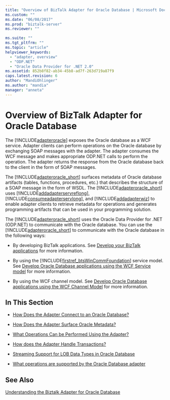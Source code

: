 ```yaml
---
title: "Overview of BizTalk Adapter for Oracle Database | Microsoft Docs"
ms.custom: ""
ms.date: "06/08/2017"
ms.prod: "biztalk-server"
ms.reviewer: ""

ms.suite: ""
ms.tgt_pltfrm: ""
ms.topic: "article"
helpviewer_keywords: 
  - "adapter, overview"
  - "ODP.NET"
  - "Oracle Data Provider for .NET 2.0"
ms.assetid: 852b8f82-ab34-45b8-ad7f-263d719a87f9
caps.latest.revision: 6
author: "MandiOhlinger"
ms.author: "mandia"
manager: "anneta"
---
```

# Overview of BizTalk Adapter for Oracle Database
The [!INCLUDE[adapteroracle](../../includes/adapteroracle-md.md)] exposes the Oracle database as a WCF service. Adapter clients can perform operations on the Oracle database by exchanging SOAP messages with the adapter. The adapter consumes the WCF message and makes appropriate ODP.NET calls to perform the operation. The adapter returns the response from the Oracle database back to the client in the form of SOAP messages.  
  
 The [!INCLUDE[adapteroracle_short](../../includes/adapteroracle-short-md.md)] surfaces metadata of Oracle database artifacts (tables, functions, procedures, etc.) that describes the structure of a SOAP message in the form of WSDL. The [!INCLUDE[adapteroracle_short](../../includes/adapteroracle-short-md.md)] uses [!INCLUDE[addadapterservreflong](../../includes/addadapterservreflong-md.md)], [!INCLUDE[consumeadapterservlong](../../includes/consumeadapterservlong-md.md)], and [!INCLUDE[addadapterwiz](../../includes/addadapterwiz-md.md)] to enable adapter clients to retrieve metadata for operations and generates programming artifacts that can be used in your programming solution.  
  
 The [!INCLUDE[adapteroracle_short](../../includes/adapteroracle-short-md.md)] uses the Oracle Data Provider for .NET (ODP.NET) to communicate with the Oracle database. You can use the [!INCLUDE[adapteroracle_short](../../includes/adapteroracle-short-md.md)] to communicate with the Oracle database in the following ways:  
  
-   By developing BizTalk applications. See [Develop your BizTalk applications](../../core/develop-your-biztalk-applications.md) for more information.  
  
-   By using the [!INCLUDE[firstref_btsWinCommFoundation](../../includes/firstref-btswincommfoundation-md.md)] service model. See [Develop Oracle Database applications using the WCF Service model](../../adapters-and-accelerators/adapter-oracle-database/develop-oracle-database-applications-using-the-wcf-service-model.md) for more information.  
  
-   By using the WCF channel model. See [Develop Oracle Database applications using the WCF Channel Model](../../adapters-and-accelerators/adapter-oracle-database/develop-oracle-database-applications-using-the-wcf-channel-model.md) for more information.  
  
## In This Section  
  
-   [How Does the Adapter Connect to an Oracle Database?](https://msdn.microsoft.com/library/cc185360(v=bts.10).aspx)  
  
-   [How Does the Adapter Surface Oracle Metadata?](https://msdn.microsoft.com/library/cc185310(v=bts.10).aspx)  
  
-   [What Operations Can be Performed Using the Adapter?](https://msdn.microsoft.com/library/cc185259(v=bts.10).aspx)  
  
-   [How does the Adapter Handle Transactions?](https://msdn.microsoft.com/library/dd788428.aspx)  
  
-   [Streaming Support for LOB Data Types in Oracle Database](../../adapters-and-accelerators/adapter-oracle-database/streaming-support-for-lob-data-types-in-oracle-database.md)  
  
-   [What operations are supported by the Oracle Database adapter](../../adapters-and-accelerators/adapter-oracle-database/what-operations-are-supported-by-the-oracle-database-adapter.md)  
  
## See Also  
 [Understanding the Biztalk Adapter for Oracle Database](../../adapters-and-accelerators/adapter-oracle-database/understand-the-biztalk-adapter-for-oracle-database.md)